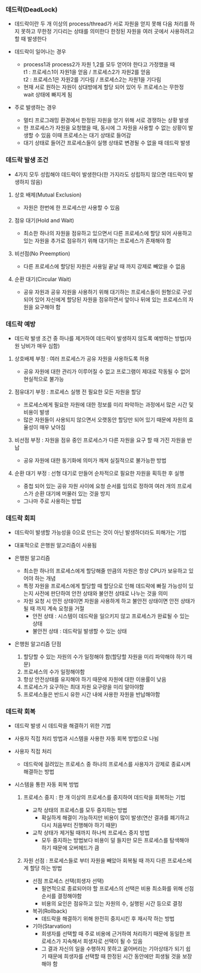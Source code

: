 ### 데드락(DeadLock)
- 데드락이란 두 개 이상의 process/thread가 서로 자원을 얻지 못해 다음 처리를 하지 못하고 무한정 기다리는 상태를 의미한다 한정된 자원을 여러 곳에서 사용하려고 할 때 발생한다

- 데드락이 일어나는 경우
    - process1과 process2가 자원 1,2를 모두 얻어야 한다고 가정했을 때 
        <br> t1 : 프로세스1이 자원1을 얻음 / 프로세스2가 자원2를 얻음
        <br> t2 : 프로세스1은 자원2를 기다림 / 프로세스2는 자원1을 기다림    
    - 현재 서로 원하는 자원이 상대방에게 할당 되어 있어 두 프로세스는 무한정 wait 상태에 빠지게 됨

- 주로 발생하는 경우
    - 멀티 프로그래밍 환경에서 한정된 자원을 얻기 위해 서로 경쟁하는 상황 발생
    - 한 프로세스가 자원을 요청했을 때, 동시에 그 자원을 사용할 수 없는 상황이 발생할 수 있음 이때 프로세스는 대기 상태로 들어감
    - 대기 상태로 들어간 프로세스들이 실행 상태로 변경될 수 없을 때 데드락 발생

### 데드락 발생 조건
- 4가지 모두 성립해야 데드락이 발생한다(한 가지라도 성립하지 않으면 데드락이 발생하지 않음)

1. 상호 배제(Mutual Exclusion)
    - 자원은 한번에 한 프로세스만 사용할 수 있음

2. 점유 대기(Hold and Wait)
    - 최소한 하나의 자원을 점유하고 있으면서 다른 프로세스에 할당 되어 사용하고 있는 자원을 추가로 점유하기 위해 대기하는 프로세스가 존재해야 함

3. 비선점(No Preemption)
    - 다른 프로세스에 할당된 자원은 사용일 끝날 때 까지 강제로 빼았을 수 없음

4. 순환 대기(Circular Wait)
    - 공유 자원과 공유 자원을 사용하기 위해 대기하는 프로세스들이 원형으로 구성되어 있어 자신에게 할당된
    자원을 점유하면서 앞이나 뒤에 있는 프로세스의 자원을 요구해야 함

### 데드락 예방 
- 데드락 발생 조건 중 하나를 제거하여 데드락이 발생하지 않도록 예방하는 방법(자원 낭비가 매우 심함)

1. 상호배제 부정 : 여러 프로세스가 공유 자원을 사용하도록 허용
    - 공유 자원에 대한 관리가 이루어질 수 없고 프로그램이 제대로 작동될 수 없어 현실적으로 불가능

2. 점유대기 부정 : 프로세스 실행 전 필요한 모든 자원을 할당
    - 프로세스에게 필요한 자원에 대한 정보를 미리 파악하는 과정에서 많은 시간 및 비용이 발생
    - 많은 자원들이 사용되지 않으면서 오랫동안 할당만 되어 있기 때문에 자원의 효율성이 매우 낮아짐

3. 비선점 부정 : 자원을 점유 중인 프로세스가 다른 자원을 요구 할 때 가진 자원을 반납
    - 공유 자원에 대한 동기화에 의미가 깨져 실질적으로 불가능한 방법

4. 순환 대기 부정 : 선형 대기로 만들어 순차적으로 필요한 자원을 획득한 후 실행
    - 중첩 되어 있는 공유 자원 사이에 요청 순서를 임의로 정하여 여러 개의 프로세스가 순환 대기에 머물러 있는 것을 방지
    - 그나마 주로 사용하는 방법

### 데드락 회피 
- 데드락이 발생할 가능성을 0으로 만드는 것이 아닌 발생하더라도 피해가는 기법
- 대표적으로 은행원 알고리즘이 사용됨

- 은행원 알고리즘
    - 최소한 하나의 프로세스에게 할당해줄 만큼의 자원은 항상 CPU가 보유하고 있어야 하는 개념
    - 특정 자원을 프로세스에게 할당할 때 할당으로 인해 데드락에 빠질 가능성이 있는지 사전에 판단하여 안전 상태와 불안전 상태로 나누는 것을 의미
    - 자원 요청 시 안전 상태이면 자원을 사용하게 하고 불안전 상태이면 안전 상태가 될 때 까지 계속 요청을 거절
        - 안전 상태 : 시스템이 데드락을 일으키지 않고 프로세스가 완료될 수 있는 상태
        - 불안전 상태 : 데드락일 발생할 수 있는 상태
    
- 은행원 알고리즘 단점
    1. 할당할 수 있는 자원의 수가 일정해야 함(할당할 자원을 미리 파악해야 하기 때문)
    2. 프로세스의 수가 일정해야함
    3. 항상 안전상태를 유지해야 하기 때문에 자원에 대한 이용률이 낮음
    4. 프로세스가 요구하는 최대 자원 요구량을 미리 알아야함
    5. 프로세스들은 반드시 유한 시간 내에 사용한 자원을 반납해야함

### 데드락 회복
- 데드락 발생 시 데드락을 해결하기 위한 기법
- 사용자 직접 처리 방법과 시스템을 사용한 자동 회복 방법으로 나뉨

- 사용자 직접 처리
    - 데드락에 걸려있는 프로세스 중 하나의 프로세스를 사용자가 강제로 종료시켜 해결하는 방법

- 시스템을 통한 자동 회복 방법
    1. 프로세스 중지 : 한 개 이상의 프로세스를 중지하여 데드락을 회복하는 기법
        - 교착 상태의 프로세스를 모두 중지하는 방법
            - 확실하게 해결이 가능하지만 비용이 많이 발생(연산 결과를 폐기하고 다시 처음부터 진행해야 하기 때문)
        - 교착 상태가 제거될 때까지 하나씩 프로세스 중지 방법
            - 모두 중지하는 방법보다 비용이 덜 들지만 모든 프로세스를 탐색해야 하기 때문에 오버헤드가 큼
    
    2. 자원 선점 : 프로세스들로 부터 자원을 빼았아 회복될 때 까지 다른 프로세스에게 할당 하는 방법
        - 선점 프로세스 선택(희생자 선택)
            - 필연적으로 종료되어야 할 프로세스의 선택은 비용 최소화를 위해 선점 순서를 결정해야함
            - 비용의 요인은 점유하고 있는 자원의 수, 실행된 시간 등으로 결정
        - 복귀(Rollback)
            - 데드락을 해결하기 위해 완전히 중지시킨 후 재시작 하는 방법
        - 기아(Starvation)
            - 희생자를 선택할 때 주로 비용에 근거하여 처리하기 때문에 동일한 프로세스가 지속해서 희생자로 선택이 될 수 있음
            - 그 결과 자신의 일을 수행하지 못하고 굶어버리는 기아상태가 되기 쉽기 때문에 희생자를 선택할 때 한정된 시간 동안에만 희생될 것을 보장해야 함
        
